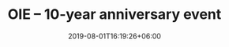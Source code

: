 ---
title: "OIE – 10-year anniversary event"
thumbnail: "/images/project/oie-anniversary-event.png"
video_url: "https://www.youtube.com/embed/FoI8rY2w8D4"
date: 2019-08-01T16:19:26+06:00
draft: false
description: "this is meta description"
---